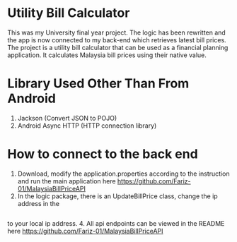# Utility Bill Calculator
This was my University final year project. The logic has been rewritten and the app is now connected to my back-end which retrieves latest bill prices.  
The project is a utility bill calculator that can be used as a financial planning application. It calculates Malaysia bill prices using their native value.

# Library Used Other Than From Android
1. Jackson (Convert JSON to POJO)
2. Android Async HTTP (HTTP connection library)

# How to connect to the back end
1. Download, modify the application.properties according to the instruction and run the main application here https://github.com/Fariz-01/MalaysiaBillPriceAPI
2. In the logic package, there is an UpdateBillPrice class, change the ip address in the
``` client.get("YourIpGoesHere/api/electric|water/id", new TextHttpResponseHandler() {code} )
```
to your local ip address.
4. All api endpoints can be viewed in the README here https://github.com/Fariz-01/MalaysiaBillPriceAPI

